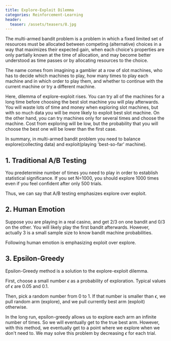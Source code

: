 ```yaml
---
title: Explore-Exploit Dilemma
categories: Reinforcement-Learning
header:
  teaser: /assets/teasers/8.jpg
---
```


The multi-armed bandit problem is a problem in which a fixed limited set of resources must be allocated between competing (alternative) choices in a way that maximizes their expected gain, when each choice's properties are only partially known at the time of allocation, and may become better understood as time passes or by allocating resources to the choice.

The name comes from imagining a gambler at a row of slot machines, who has to decide which machines to play, how many times to play each machine and in which order to play them, and whether to continue with the current machine or try a different machine.

Here, dilemma of explore-exploit rises. You can try all of the machines for a long time before choosing the best slot machine you will play afterwards. You will waste lots of time and money when exploring slot machines, but with so much data you will be more likely to exploit best slot machine. On the other hand, you can try machines only for several times and choose the machine. Cost from exploring will be low, but the probability that you will choose the best one will be lower than the first case.

In summary, in multi-armed bandit problem you need to balance explore(collecting data) and exploit(playing 'best-so-far' machine).

## 1. Traditional A/B Testing

You predetermine number of times you need to play in order to establish statistical significance. If you set N=1000, you should explore 1000 times even if you feel confident after only 500 trials.

Thus, we can say that A/B testing emphasizes explore over exploit.

## 2. Human Emotion

Suppose you are playing in a real casino, and get 2/3 on one bandit and 0/3 on the other. You will likely play the first bandit afterwards. However, actually 3 is a small sample size to know bandit machine probabilities.

Following human emotion is emphasizing exploit over explore.

## 3. Epsilon-Greedy

Epsilon-Greedy method is a solution to the explore-exploit dilemma.

First, choose a small number $\epsilon$ as a probability of exploration. Typical values of $\epsilon$ are 0.05 and 0.1.

Then, pick a random number from 0 to 1. If that number is smaller than $\epsilon$, we pull random arm (explore), and we pull currently best arm (exploit) otherwise.

In the long run, epsilon-greedy allows us to explore each arm an infinite number of times. So we will eventually get to the true best arm. However, with this method, we eventually get to a point where we explore when we don't need to. We may solve this problem by decreasing $\epsilon$ for each trial.
